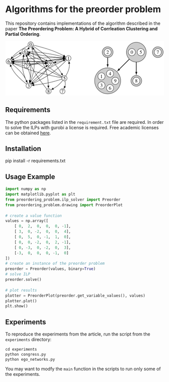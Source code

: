 # Algorithms for the preorder problem

This repository contains implementations of the algorithm described in the paper **The Preordering Problem: A Hybrid of Corrleation Clustering and Partial Ordering**.

![image](https://github.com/JannikIrmai/preordering-problem/blob/main/ego-network-preorder-example.png)


## Requirements

The python packages listed in the `requirement.txt` file are required.
In order to solve the ILPs with gurobi a license is required.
Free academic licenses can be obtained [here](https://www.gurobi.com/academia/academic-program-and-licenses/).

## Installation

pip install -r requirements.txt

## Usage Example

```python
import numpy as np
import matplotlib.pyplot as plt
from preordering_problem.ilp_solver import Preorder
from preordering_problem.drawing import PreorderPlot

# create a value function
values = np.array([
    [ 0,  2,  0,  0,  0, -1],
    [ 3,  0, -2,  0,  0,  4],
    [ 0,  5,  0, -1,  1,  0],
    [ 0,  0, -2,  0,  2, -1],
    [ 0, -3,  0, -2,  0,  3],
    [-3,  0,  0,  0, -1,  0]
])
# create an instance of the preorder problem
preorder = Preorder(values, binary=True)
# solve ILP
preorder.solve()

# plot results
plotter = PreorderPlot(preorder.get_variable_values(), values)
plotter.plot()
plt.show()
```

## Experiments

To reproduce the experiments from the article, run the script from the `experiments` directory:

```
cd experiments
python congress.py
python ego_networks.py
```

You may want to modfy the `main` function in the scripts to run only some of the experiments.